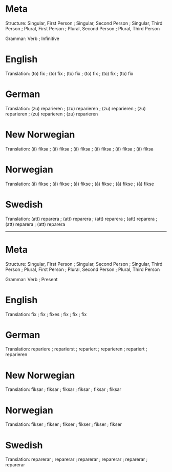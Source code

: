 Meta
====

Structure: Singular, First Person ; Singular, Second Person ; Singular, Third Person ;
           Plural, First Person   ; Plural, Second Person   ; Plural, Third Person

Grammar:   Verb ; Infinitive



English
=======

Translation: (to) fix ; (to) fix ; (to) fix ;
             (to) fix ; (to) fix ; (to) fix



German
======

Translation: (zu) reparieren ; (zu) reparieren ; (zu) reparieren ;
             (zu) reparieren ; (zu) reparieren ; (zu) reparieren



New Norwegian
=============

Translation: (å) fiksa ; (å) fiksa ; (å) fiksa ;
             (å) fiksa ; (å) fiksa ; (å) fiksa



Norwegian
=========

Translation: (å) fikse ; (å) fikse ; (å) fikse ;
             (å) fikse ; (å) fikse ; (å) fikse



Swedish
=======

Translation: (att) reparera ; (att) reparera ; (att) reparera ;
             (att) reparera ; (att) reparera ; (att) reparera



--------------------------------------------------------------------------------

Meta
====

Structure: Singular, First Person ; Singular, Second Person ; Singular, Third Person ;
           Plural, First Person   ; Plural, Second Person   ; Plural, Third Person

Grammar:   Verb ; Present



English
=======

Translation: fix ; fix ; fixes ;
             fix ; fix ; fix



German
======

Translation: repariere  ; reparierst ; repariert  ;
             reparieren ; repariert  ; reparieren



New Norwegian
=============

Translation: fiksar ; fiksar ; fiksar ;
             fiksar ; fiksar ; fiksar



Norwegian
=========

Translation: fikser ; fikser ; fikser ;
             fikser ; fikser ; fikser



Swedish
=======

Translation: reparerar ; reparerar ; reparerar ;
             reparerar ; reparerar ; reparerar
